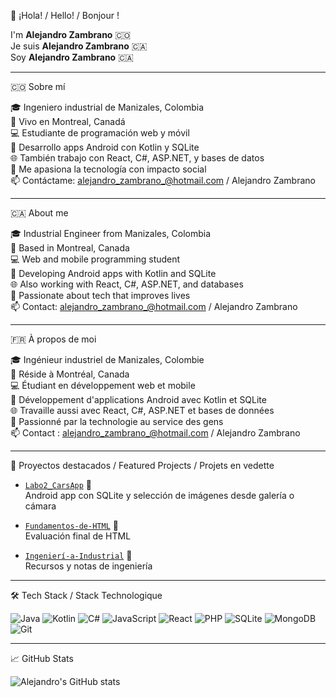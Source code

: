  👋 ¡Hola! / Hello! / Bonjour !

I'm **Alejandro Zambrano** 🇨🇴  
Je suis **Alejandro Zambrano** 🇨🇦  
Soy **Alejandro Zambrano** 🇨🇦

---

🇨🇴  Sobre mí

🎓 Ingeniero industrial de Manizales, Colombia  
📍 Vivo en Montreal, Canadá  
💻 Estudiante de programación web y móvil  
📱 Desarrollo apps Android con Kotlin y SQLite  
🌐 También trabajo con React, C#, ASP.NET, y bases de datos  
🤝 Me apasiona la tecnología con impacto social  
📫 Contáctame: alejandro_zambrano_@hotmail.com / Alejandro Zambrano

---

🇨🇦  About me

🎓 Industrial Engineer from Manizales, Colombia  
📍 Based in Montreal, Canada  
💻 Web and mobile programming student  
📱 Developing Android apps with Kotlin and SQLite  
🌐 Also working with React, C#, ASP.NET, and databases  
🤝 Passionate about tech that improves lives  
📫 Contact: alejandro_zambrano_@hotmail.com / Alejandro Zambrano

---

🇫🇷 À propos de moi

🎓 Ingénieur industriel de Manizales, Colombie  
📍 Réside à Montréal, Canada  
💻 Étudiant en développement web et mobile  
📱 Développement d'applications Android avec Kotlin et SQLite  
🌐 Travaille aussi avec React, C#, ASP.NET et bases de données  
🤝 Passionné par la technologie au service des gens  
📫 Contact : alejandro_zambrano_@hotmail.com / Alejandro Zambrano

---

🚀 Proyectos destacados / Featured Projects / Projets en vedette

- [`Labo2_CarsApp`](https://github.com/alejandrozambrano/Labo2_CarsApp) 🚗  
  Android app con SQLite y selección de imágenes desde galería o cámara

- [`Fundamentos-de-HTML`](https://github.com/alejandrozambrano/Fundamentos-de-HTML) 🧱  
  Evaluación final de HTML

- [`Ingenierí-a-Industrial`](https://github.com/alejandrozambrano/Ingenierí-a-Industrial) 📘  
  Recursos y notas de ingeniería

---

🛠️ Tech Stack / Stack Technologique

![Java](https://img.shields.io/badge/Java-ED8B00?style=flat-square&logo=java&logoColor=white)
![Kotlin](https://img.shields.io/badge/Kotlin-0095D5?style=flat-square&logo=kotlin&logoColor=white)
![C#](https://img.shields.io/badge/C%23-239120?style=flat-square&logo=c-sharp&logoColor=white)
![JavaScript](https://img.shields.io/badge/JavaScript-F7DF1E?style=flat-square&logo=javascript&logoColor=black)
![React](https://img.shields.io/badge/React-20232A?style=flat-square&logo=react&logoColor=61DAFB)
![PHP](https://img.shields.io/badge/PHP-777BB4?style=flat-square&logo=php&logoColor=white)
![SQLite](https://img.shields.io/badge/SQLite-07405E?style=flat-square&logo=sqlite&logoColor=white)
![MongoDB](https://img.shields.io/badge/MongoDB-47A248?style=flat-square&logo=mongodb&logoColor=white)
![Git](https://img.shields.io/badge/Git-F05032?style=flat-square&logo=git&logoColor=white)

---

📈 GitHub Stats

![Alejandro's GitHub stats](https://github-readme-stats.vercel.app/api?username=alejandrozambrano&show_icons=true&theme=dark)
